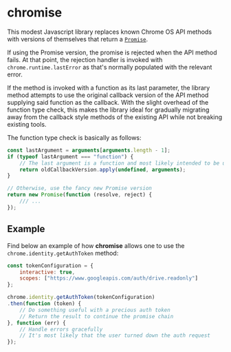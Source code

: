 # chromise

This modest Javascript library replaces known Chrome OS API methods with versions of themselves that return a [`Promise`][0].  

If using the Promise version, the promise is rejected when the API method fails.  At that point, the rejection handler is invoked with `chrome.runtime.lastError` as that's normally populated with the relevant error.

If the method is invoked with a function as its last parameter, the library method attempts to use the original callback version of the API method supplying said function as the callback.  With the slight overhead of the function type check, this makes the library ideal for gradually migrating away from the callback style methods of the existing API while not breaking existing tools.

The function type check is basically as follows:

```javascript
const lastArgument = arguments[arguments.length - 1];
if (typeof lastArgument === "function") {
    // The last argument is a function and most likely intended to be used as a callback
    return oldCallbackVersion.apply(undefined, arguments);
}

// Otherwise, use the fancy new Promise version
return new Promise(function (resolve, reject) {
    /// ...
});
```

## Example
Find below an example of how **chromise** allows one to use the `chrome.identity.getAuthToken` method:

```javascript
const tokenConfiguration = {
    interactive: true,
    scopes: ["https://www.googleapis.com/auth/drive.readonly"]
};

chrome.identity.getAuthToken(tokenConfiguration)
.then(function (token) {
    // Do something useful with a precious auth token
    // Return the result to continue the promise chain
}, function (err) {
    // Handle errors gracefully
    // It's most likely that the user turned down the auth request
});
```

[0]: https://developer.mozilla.org/en/docs/Web/JavaScript/Reference/Global_Objects/Promise
